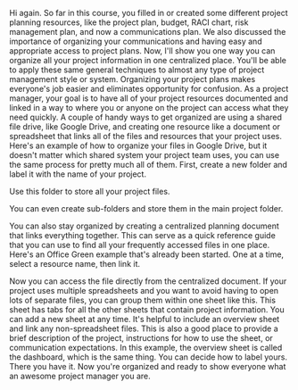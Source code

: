 
Hi again. So far in this course, you filled in or created some different project planning resources, like the project plan, budget, RACI chart, risk management plan, and now a communications plan. We also discussed the importance of organizing your communications and having easy and appropriate access to project plans. Now, I'll show you one way you can organize all your project information in one centralized place. You'll be able to apply these same general techniques to almost any type of project management style or system. Organizing your project plans makes everyone's job easier and eliminates opportunity for confusion. As a project manager, your goal is to have all of your project resources documented and linked in a way to where you or anyone on the project can access what they need quickly. A couple of handy ways to get organized are using a shared file drive, like Google Drive, and creating one resource like a document or spreadsheet that links all of the files and resources that your project uses. Here's an example of how to organize your files in Google Drive, but it doesn't matter which shared system your project team uses, you can use the same process for pretty much all of them. First, create a new folder and label it with the name of your project.

Use this folder to store all your project files.

You can even create sub-folders and store them in the main project folder.

You can also stay organized by creating a centralized planning document that links everything together. This can serve as a quick reference guide that you can use to find all your frequently accessed files in one place. Here's an Office Green example that's already been started. One at a time, select a resource name, then link it.

Now you can access the file directly from the centralized document. If your project uses multiple spreadsheets and you want to avoid having to open lots of separate files, you can group them within one sheet like this. This sheet has tabs for all the other sheets that contain project information. You can add a new sheet at any time. It's helpful to include an overview sheet and link any non-spreadsheet files. This is also a good place to provide a brief description of the project, instructions for how to use the sheet, or communication expectations. In this example, the overview sheet is called the dashboard, which is the same thing. You can decide how to label yours. There you have it. Now you're organized and ready to show everyone what an awesome project manager you are.